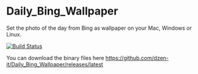 # Daily_Bing_Wallpaper
Set the photo of the day from Bing as wallpaper on your Mac, Windows or Linux.

[![Build Status](https://travis-ci.org/dzen-it/Daily_Bing_Wallpaper.svg?branch=master)](https://travis-ci.org/dzen-it/Daily_Bing_Wallpaper)

You can download the binary files here https://github.com/dzen-it/Daily_Bing_Wallpaper/releases/latest
